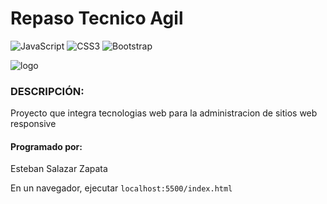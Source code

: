 # Repaso Tecnico Agil
![JavaScript](https://img.shields.io/badge/javascript-%23323330.svg?style=for-the-badge&logo=javascript&logoColor=%23F7DF1E)
![CSS3](https://img.shields.io/badge/css3-%231572B6.svg?style=for-the-badge&logo=css3&logoColor=white)
![Bootstrap](https://img.shields.io/badge/bootstrap-%23563D7C.svg?style=for-the-badge&logo=bootstrap&logoColor=white)



![logo](https://www.shutterstock.com/image-vector/spy-anonymous-hacker-format-eps-600w-1705169392.jpg)



### DESCRIPCIÓN:
Proyecto que integra tecnologias web para la administracion de sitios web responsive

#### Programado por:
Esteban Salazar Zapata

En un navegador, ejecutar
 `localhost:5500/index.html`
